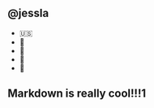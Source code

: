 ## @jessla
* :us:
* :cake:
* :fishing_pole_and_fish:
* :blue_heart: 
* :water_buffalo:

## Markdown is really cool!!!1
